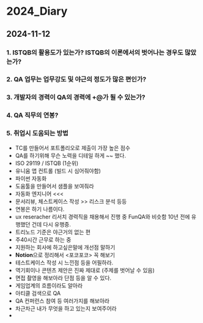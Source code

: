 # 2024_Diary
## 2024-11-12
### 1. ISTQB의 활용도가 있는가? ISTQB의 이론에서의 벗어나는 경우도 많았는가?
### 2. QA 업무는 업무강도 및 야근의 정도가 많은 편인가?
### 3. 개발자의 경력이 QA의 경력에 +@가 될 수 있는가?
### 4. QA 직무의 연봉?
### 5. 취업시 도움되는 방법
- TC를 만들어서 포트폴리오로 제출이 가장 높은 점수
- QA를 하기위해 무슨 노력을 디테일 하게 ~~ 했다.
- ISO 29119 / ISTQB (1순위)
- 유니움 앱 컨트롤 (빌드 시 심어줘야함)
- 파이썬 자동화
- 도움툴을 만들어서 샘플을 보여줘라
- 자동화 엔지니어 <<<
- 문서리뷰, 체스트케이스 작성 >> 리스크 분석 등등
- 연봉은 하기 나름이다.
- ux reseracher 리서치 경력직을 채용해서 진행 중 FunQA와 비슷함 10년 전에 유행했던 건데 다시 유행중.
- 트리노드 기준은 야근거의 없는 편
- 주40시간 근무로 하는 중
- 지원하는 회사에 하고싶은말에 개선점 말하기
- **Notion**으로 정리해서 <포코포코> 꼭 해보기
- 테스트케이스 작성 시 느낀점 등을 어필하라.
- 역기회이나 콘텐츠 제안은 진짜 제대로 (주제를 벗어날 수 있음)
- 면접 촬영을 해보아라 단점 등을 알 수 있다.
- 게임업계의 흐름이라도 알아라
- 아티클 검색으로 QA
- QA 컨퍼런스 참여 등 여러가지를 해보아라
- 차근차근 내가 무엇을 하고 있는지 보여주어라
- 
